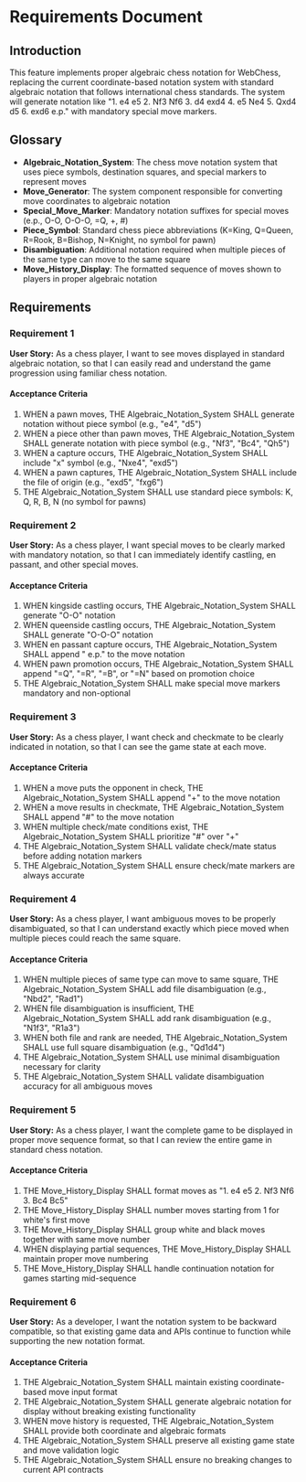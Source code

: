 # Requirements Document

## Introduction

This feature implements proper algebraic chess notation for WebChess, replacing the current coordinate-based notation system with standard algebraic notation that follows international chess standards. The system will generate notation like "1. e4 e5 2. Nf3 Nf6 3. d4 exd4 4. e5 Ne4 5. Qxd4 d5 6. exd6 e.p." with mandatory special move markers.

## Glossary

- **Algebraic_Notation_System**: The chess move notation system that uses piece symbols, destination squares, and special markers to represent moves
- **Move_Generator**: The system component responsible for converting move coordinates to algebraic notation
- **Special_Move_Marker**: Mandatory notation suffixes for special moves (e.p., O-O, O-O-O, =Q, +, #)
- **Piece_Symbol**: Standard chess piece abbreviations (K=King, Q=Queen, R=Rook, B=Bishop, N=Knight, no symbol for pawn)
- **Disambiguation**: Additional notation required when multiple pieces of the same type can move to the same square
- **Move_History_Display**: The formatted sequence of moves shown to players in proper algebraic notation

## Requirements

### Requirement 1

**User Story:** As a chess player, I want to see moves displayed in standard algebraic notation, so that I can easily read and understand the game progression using familiar chess notation.

#### Acceptance Criteria

1. WHEN a pawn moves, THE Algebraic_Notation_System SHALL generate notation without piece symbol (e.g., "e4", "d5")
2. WHEN a piece other than pawn moves, THE Algebraic_Notation_System SHALL generate notation with piece symbol (e.g., "Nf3", "Bc4", "Qh5")
3. WHEN a capture occurs, THE Algebraic_Notation_System SHALL include "x" symbol (e.g., "Nxe4", "exd5")
4. WHEN a pawn captures, THE Algebraic_Notation_System SHALL include the file of origin (e.g., "exd5", "fxg6")
5. THE Algebraic_Notation_System SHALL use standard piece symbols: K, Q, R, B, N (no symbol for pawns)

### Requirement 2

**User Story:** As a chess player, I want special moves to be clearly marked with mandatory notation, so that I can immediately identify castling, en passant, and other special moves.

#### Acceptance Criteria

1. WHEN kingside castling occurs, THE Algebraic_Notation_System SHALL generate "O-O" notation
2. WHEN queenside castling occurs, THE Algebraic_Notation_System SHALL generate "O-O-O" notation
3. WHEN en passant capture occurs, THE Algebraic_Notation_System SHALL append " e.p." to the move notation
4. WHEN pawn promotion occurs, THE Algebraic_Notation_System SHALL append "=Q", "=R", "=B", or "=N" based on promotion choice
5. THE Algebraic_Notation_System SHALL make special move markers mandatory and non-optional

### Requirement 3

**User Story:** As a chess player, I want check and checkmate to be clearly indicated in notation, so that I can see the game state at each move.

#### Acceptance Criteria

1. WHEN a move puts the opponent in check, THE Algebraic_Notation_System SHALL append "+" to the move notation
2. WHEN a move results in checkmate, THE Algebraic_Notation_System SHALL append "#" to the move notation
3. WHEN multiple check/mate conditions exist, THE Algebraic_Notation_System SHALL prioritize "#" over "+"
4. THE Algebraic_Notation_System SHALL validate check/mate status before adding notation markers
5. THE Algebraic_Notation_System SHALL ensure check/mate markers are always accurate

### Requirement 4

**User Story:** As a chess player, I want ambiguous moves to be properly disambiguated, so that I can understand exactly which piece moved when multiple pieces could reach the same square.

#### Acceptance Criteria

1. WHEN multiple pieces of same type can move to same square, THE Algebraic_Notation_System SHALL add file disambiguation (e.g., "Nbd2", "Rad1")
2. WHEN file disambiguation is insufficient, THE Algebraic_Notation_System SHALL add rank disambiguation (e.g., "N1f3", "R1a3")
3. WHEN both file and rank are needed, THE Algebraic_Notation_System SHALL use full square disambiguation (e.g., "Qd1d4")
4. THE Algebraic_Notation_System SHALL use minimal disambiguation necessary for clarity
5. THE Algebraic_Notation_System SHALL validate disambiguation accuracy for all ambiguous moves

### Requirement 5

**User Story:** As a chess player, I want the complete game to be displayed in proper move sequence format, so that I can review the entire game in standard chess notation.

#### Acceptance Criteria

1. THE Move_History_Display SHALL format moves as "1. e4 e5 2. Nf3 Nf6 3. Bc4 Bc5"
2. THE Move_History_Display SHALL number moves starting from 1 for white's first move
3. THE Move_History_Display SHALL group white and black moves together with same move number
4. WHEN displaying partial sequences, THE Move_History_Display SHALL maintain proper move numbering
5. THE Move_History_Display SHALL handle continuation notation for games starting mid-sequence

### Requirement 6

**User Story:** As a developer, I want the notation system to be backward compatible, so that existing game data and APIs continue to function while supporting the new notation format.

#### Acceptance Criteria

1. THE Algebraic_Notation_System SHALL maintain existing coordinate-based move input format
2. THE Algebraic_Notation_System SHALL generate algebraic notation for display without breaking existing functionality
3. WHEN move history is requested, THE Algebraic_Notation_System SHALL provide both coordinate and algebraic formats
4. THE Algebraic_Notation_System SHALL preserve all existing game state and move validation logic
5. THE Algebraic_Notation_System SHALL ensure no breaking changes to current API contracts